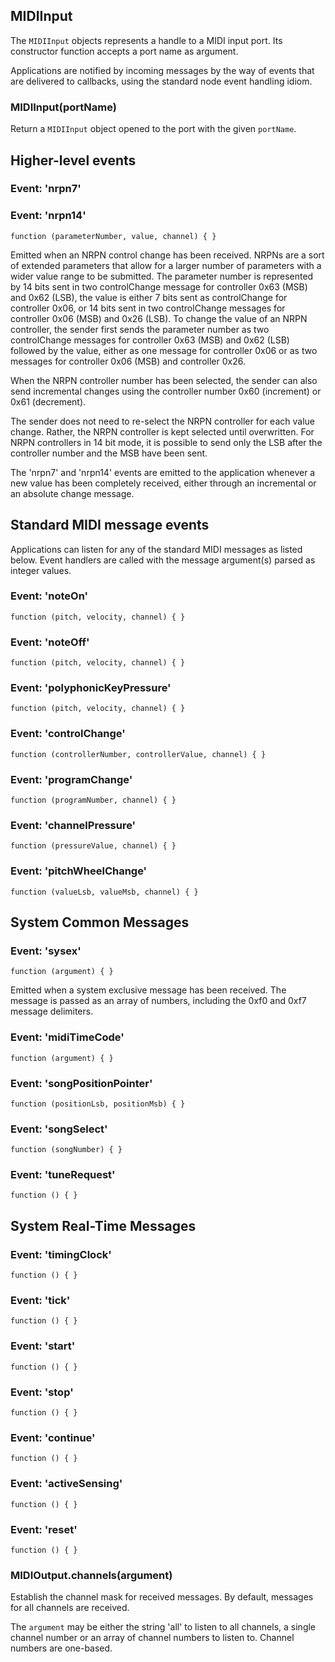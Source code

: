 ## MIDIInput

The `MIDIInput` objects represents a handle to a MIDI input port.
Its constructor function accepts a port name as argument.

Applications are notified by incoming messages by the way of events
that are delivered to callbacks, using the standard node event
handling idiom.

### MIDIInput(portName)

Return a `MIDIInput` object opened to the port with the given
`portName`.

## Higher-level events

### Event: 'nrpn7'
### Event: 'nrpn14'

`function (parameterNumber, value, channel) { }`

Emitted when an NRPN control change has been received.  NRPNs are a
sort of extended parameters that allow for a larger number of
parameters with a wider value range to be submitted.  The parameter
number is represented by 14 bits sent in two controlChange message for
controller 0x63 (MSB) and 0x62 (LSB), the value is either 7 bits sent
as controlChange for controller 0x06, or 14 bits sent in two
controlChange messages for controller 0x06 (MSB) and 0x26 (LSB).  To
change the value of an NRPN controller, the sender first sends the
parameter number as two controlChange messages for controller 0x63
(MSB) and 0x62 (LSB) followed by the value, either as one message for
controller 0x06 or as two messages for controller 0x06 (MSB) and
controller 0x26.

When the NRPN controller number has been selected, the sender can also
send incremental changes using the controller number 0x60 (increment)
or 0x61 (decrement).

The sender does not need to re-select the NRPN controller for each
value change.  Rather, the NRPN controller is kept selected until
overwritten.  For NRPN controllers in 14 bit mode, it is possible to
send only the LSB after the controller number and the MSB have been
sent.

The 'nrpn7' and 'nrpn14' events are emitted to the application
whenever a new value has been completely received, either through an
incremental or an absolute change message.

## Standard MIDI message events

Applications can listen for any of the standard MIDI messages as
listed below.  Event handlers are called with the message argument(s)
parsed as integer values.

### Event: 'noteOn'

`function (pitch, velocity, channel) { }`

### Event: 'noteOff'

`function (pitch, velocity, channel) { }`

### Event: 'polyphonicKeyPressure'

`function (pitch, velocity, channel) { }`

### Event: 'controlChange'

`function (controllerNumber, controllerValue, channel) { }`

### Event: 'programChange'

`function (programNumber, channel) { }`

### Event: 'channelPressure'

`function (pressureValue, channel) { }`

### Event: 'pitchWheelChange'

`function (valueLsb, valueMsb, channel) { }`

## System Common Messages

### Event: 'sysex'

`function (argument) { }`

Emitted when a system exclusive message has been received.  The
message is passed as an array of numbers, including the 0xf0 and 0xf7
message delimiters.

### Event: 'midiTimeCode'

`function (argument) { }`

### Event: 'songPositionPointer'

`function (positionLsb, positionMsb) { }`

### Event: 'songSelect'

`function (songNumber) { }`

### Event: 'tuneRequest'

`function () { }`

## System Real-Time Messages

### Event: 'timingClock'

`function () { }`

### Event: 'tick'

`function () { }`

### Event: 'start'

`function () { }`

### Event: 'stop'

`function () { }`

### Event: 'continue'

`function () { }`

### Event: 'activeSensing'

`function () { }`

### Event: 'reset'

`function () { }`

### MIDIOutput.channels(argument)

Establish the channel mask for received messages.  By default,
messages for all channels are received.

The `argument` may be either the string 'all' to listen to all
channels, a single channel number or an array of channel numbers to
listen to.  Channel numbers are one-based.